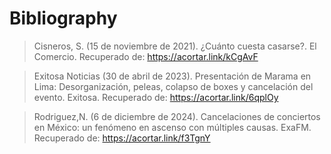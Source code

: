 # Bibliography

> Cisneros, S. (15 de noviembre de 2021). ¿Cuánto cuesta casarse?. El Comercio. Recuperado de: https://acortar.link/kCgAvF

> Exitosa Noticias (30 de abril de 2023). Presentación de Marama en Lima: Desorganización, peleas, colapso de boxes y cancelación del evento. Exitosa. Recuperado de: https://acortar.link/6qplOy

> Rodriguez,N. (6 de diciembre de 2024). Cancelaciones de conciertos en México: un fenómeno en ascenso con múltiples causas. ExaFM. Recuperado de: https://acortar.link/f3TgnY
